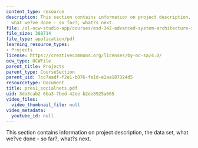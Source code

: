 ```yaml
---
content_type: resource
description: This section contains information on project description, the data set,
  what we?ve done - so far?, what?s next.
file: /ol-ocw-studio-app/courses/esd-342-advanced-system-architecture-spring-2006/3da3cab26ba37bed42eeb2ee8925a665_pres1_socialnets.pdf
file_size: 388714
file_type: application/pdf
learning_resource_types:
- Projects
license: https://creativecommons.org/licenses/by-nc-sa/4.0/
ocw_type: OCWFile
parent_title: Projects
parent_type: CourseSection
parent_uid: 7cc7aadf-f2e1-b076-fe1d-e2aa187324d5
resourcetype: Document
title: pres1_socialnets.pdf
uid: 3da3cab2-6ba3-7bed-42ee-b2ee8925a665
video_files:
  video_thumbnail_file: null
video_metadata:
  youtube_id: null
---
```

This section contains information on project description, the data set, what we?ve done - so far?, what?s next.